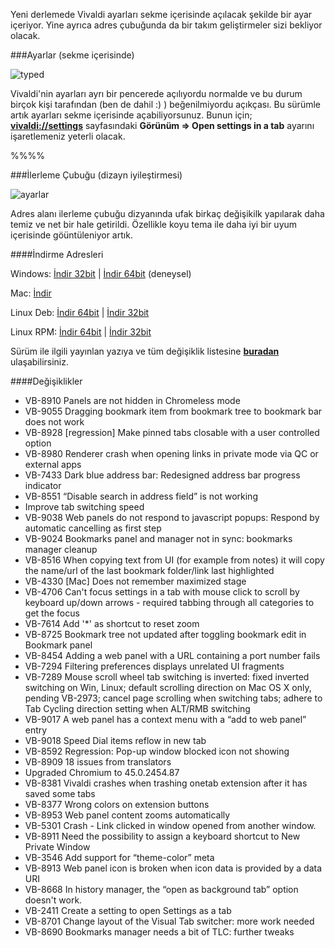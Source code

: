 Yeni derlemede Vivaldi ayarları sekme içerisinde açılacak şekilde bir ayar içeriyor. Yine ayrıca adres çubuğunda da bir takım geliştirmeler sizi bekliyor olacak.

###Ayarlar (sekme içerisinde)

![typed](http://res.cloudinary.com/vivaldi/image/upload/v1441954986/ayarlar_s20ie3.png#full-width)

Vivaldi'nin ayarları ayrı bir pencerede açılıyordu normalde ve bu durum birçok kişi tarafından (ben de dahil :) ) beğenilmiyordu açıkçası. Bu sürümle artık ayarları sekme içerisinde açabiliyorsunuz. Bunun için; **[vivaldi://settings](vivaldi://settings)** sayfasındaki **Görünüm => Open settings in a tab** ayarını işaretlemeniz yeterli olacak.

%%%%

###İlerleme Çubuğu (dizayn iyileştirmesi)

![ayarlar](https://vivaldi.net/images/progress-indicator-2.png#full-width)

Adres alanı ilerleme çubuğu dizyanında ufak birkaç değişikilk yapılarak daha temiz ve net bir hale getirildi. Özellikle koyu tema ile daha iyi bir uyum içerisinde göüntüleniyor artık.

####İndirme Adresleri

Windows: [İndir 32bit](https://vivaldi.com/download/download.php?f=Vivaldi.1.0.270.16.exe) | [İndir 64bit](https://vivaldi.com/download/download.php?f=Vivaldi.1.0.270.16.x64.exe) (deneysel)

Mac: [İndir](https://vivaldi.com/download/download.php?f=Vivaldi.1.0.270.16.dmg)

Linux Deb: [İndir 64bit](https://vivaldi.com/download/download.php?f=vivaldi-snapshot_1.0.270.16-1_amd64.deb) | [İndir 32bit](https://vivaldi.com/download/download.php?f=vivaldi-snapshot_1.0.270.16-1_i386.de)

Linux RPM: [İndir 64bit](https://vivaldi.com/download/download.php?f=vivaldi-snapshot-1.0.270.16-1.x86_64.rpm) | [İndir 32bit](https://vivaldi.com/download/download.php?f=vivaldi-snapshot-1.0.270.16-1.i386.rpm)

Sürüm ile ilgili yayınlan yazıya ve tüm değişiklik listesine **[buradan](https://vivaldi.net/blogs/teamblog/item/51-snapshot-1-0-270-16-settings-in-a-tab-and-improved-progress-indicator)** ulaşabilirsiniz.

####Değişiklikler
* VB-8910 Panels are not hidden in Chromeless mode
* VB-9055 Dragging bookmark item from bookmark tree to bookmark bar does not work
* VB-8928 [regression] Make pinned tabs closable with a user controlled option
* VB-8980 Renderer crash when opening links in private mode via QC or external apps
* VB-7433 Dark blue address bar: Redesigned address bar progress indicator
* VB-8551 “Disable search in address field” is not working
* Improve tab switching speed
* VB-9038 Web panels do not respond to javascript popups: Respond by automatic cancelling as first step
* VB-9024 Bookmarks panel and manager not in sync: bookmarks manager cleanup
* VB-8516 When copying text from UI (for example from notes) it will copy the name/url of the last bookmark folder/link last highlighted
* VB-4330 [Mac] Does not remember maximized stage
* VB-4706 Can't focus settings in a tab with mouse click to scroll by keyboard up/down arrows - required tabbing through all categories to get the focus
* VB-7614 Add '*' as shortcut to reset zoom
* VB-8725 Bookmark tree not updated after toggling bookmark edit in Bookmark panel
* VB-8454 Adding a web panel with a URL containing a port number fails
* VB-7294 Filtering preferences displays unrelated UI fragments
* VB-7289 Mouse scroll wheel tab switching is inverted: fixed inverted switching on Win, Linux; default scrolling direction on Mac OS X only, pending VB-2973; cancel page scrolling when switching tabs; adhere to Tab Cycling direction setting when ALT/RMB switching
* VB-9017 A web panel has a context menu with a “add to web panel” entry
* VB-9018 Speed Dial items reflow in new tab
* VB-8592 Regression: Pop-up window blocked icon not showing
* VB-8909 18 issues from translators
* Upgraded Chromium to 45.0.2454.87
* VB-8381 Vivaldi crashes when trashing onetab extension after it has saved some tabs
* VB-8377 Wrong colors on extension buttons
* VB-8953 Web panel content zooms automatically
* VB-5301 Crash - Link clicked in window opened from another window.
* VB-8911 Need the possibility to assign a keyboard shortcut to New Private Window
* VB-3546 Add support for “theme-color” meta
* VB-8913 Web panel icon is broken when icon data is provided by a data URI
* VB-8668 In history manager, the “open as background tab” option doesn't work.
* VB-2411 Create a setting to open Settings as a tab
* VB-8701 Change layout of the Visual Tab switcher: more work needed
* VB-8690 Bookmarks manager needs a bit of TLC: further tweaks
